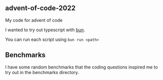 ## advent-of-code-2022
My code for advent of code

I wanted to try out typescript with [bun](https://bun.sh/).

You can run each script using `bun run <path>`

## Benchmarks
I have some random benchmarks that the coding questions inspired me to try out in the benchmarks directory.
